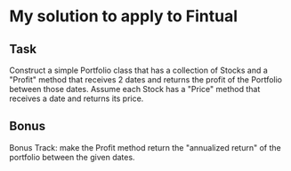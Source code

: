 # My solution to apply to Fintual

## Task
Construct a simple Portfolio class that has a collection of Stocks and a "Profit" method that receives 2 dates and returns the profit of the Portfolio between those dates. Assume each Stock has a "Price" method that receives a date and returns its price.

## Bonus 

Bonus Track: make the Profit method return the "annualized return" of the portfolio between the given dates.